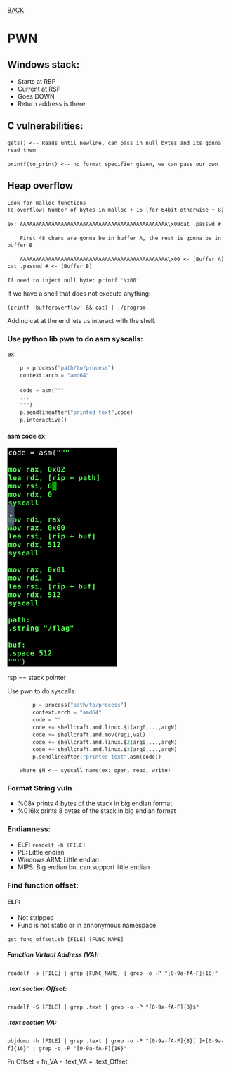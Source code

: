 [BACK](../README.md)
# PWN
## Windows stack:
- Starts at RBP
- Current at RSP
- Goes DOWN
- Return address is there

## C vulnerabilities:

    gets() <-- Reads until newline, can pass in null bytes and its gonna read them

    printf(to_print) <-- no format specifier given, we can pass our own

## Heap overflow

    Look for malloc functions
    To overflow: Number of bytes in malloc + 16 (for 64bit otherwise + 8)
    
    ex: AAAAAAAAAAAAAAAAAAAAAAAAAAAAAAAAAAAAAAAAAAAAAAA\x00cat .passwd #
        
        First 48 chars are gonna be in buffer A, the rest is gonna be in buffer B
        
        AAAAAAAAAAAAAAAAAAAAAAAAAAAAAAAAAAAAAAAAAAAAAAA\x00 <- [Buffer A] cat .passwd # <- [Buffer B]

    If need to inject null byte: printf '\x00' 

If we have a shell that does not execute anything:

`(printf 'bufferoverflow' && cat) | ./program`

Adding cat at the end lets us interact with the shell.

### Use python lib pwn to do asm syscalls:

ex:
```py
    p = process("path/to/process")
    context.arch = "amd64"

    code = asm("""
    ...
    """)
    p.sendlineafter("printed text",code)
    p.interactive()
```

#### asm code ex:
![Alt text](../image.png)

rsp == stack pointer

Use pwn to do syscalls:
```py
        p = process("path/to/process")
        context.arch = "amd64"
        code = ""
        code += shellcraft.amd.linux.$1(arg0,...,argN)
        code += shellcraft.amd.mov(reg1,val)
        code += shellcraft.amd.linux.$2(arg0,...,argN)
        code += shellcraft.amd.linux.$3(arg0,...,argN)
        p.sendlineafter("printed text",asm(code))
```
        where $N <-- syscall name(ex: open, read, write)

### Format String vuln

- %08x prints 4 bytes of the stack in big endian format
- %016lx prints 8 bytes of the stack in big endian format

### Endianness:

- ELF: `readelf -h [FILE]`
- PE: Little endian
- Windows ARM: Little endian
- MIPS: Big endian but can support little endian 

### Find function offset:

#### ELF:
- Not stripped
- Func is not static or in annonymous namespace

`get_func_offset.sh [FILE] [FUNC_NAME]`

##### Function Virtual Address (VA):
`readelf -s [FILE] | grep [FUNC_NAME] | grep -o -P "[0-9a-fA-F]{16}"` 

##### .text section Offset:
`readelf -S [FILE] | grep .text | grep -o -P "[0-9a-fA-F]{8}$"`

##### .text section VA:
`objdump -h [FILE] | grep .text | grep -o -P "[0-9a-fA-F]{8}[ ]+[0-9a-f]{16}" | grep -o -P "[0-9a-fA-F]{16}"` 

Fn Offset = fn_VA - .text_VA + .text_Offset